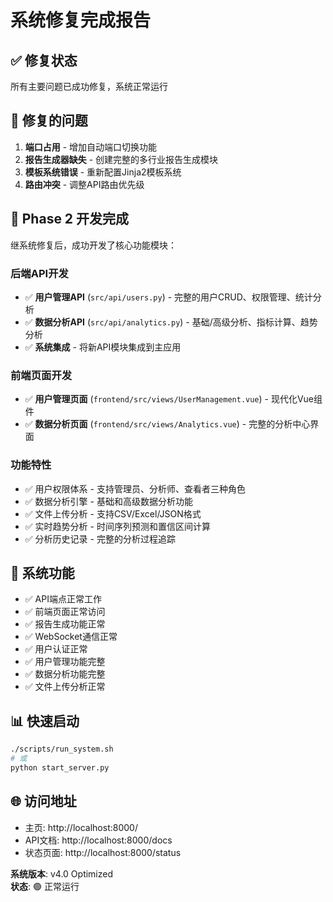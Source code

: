 # 系统修复完成报告

## ✅ 修复状态
所有主要问题已成功修复，系统正常运行

## 🔧 修复的问题
1. **端口占用** - 增加自动端口切换功能
2. **报告生成器缺失** - 创建完整的多行业报告生成模块
3. **模板系统错误** - 重新配置Jinja2模板系统
4. **路由冲突** - 调整API路由优先级

## 🚀 Phase 2 开发完成
继系统修复后，成功开发了核心功能模块：

### 后端API开发
- ✅ **用户管理API** (`src/api/users.py`) - 完整的用户CRUD、权限管理、统计分析
- ✅ **数据分析API** (`src/api/analytics.py`) - 基础/高级分析、指标计算、趋势分析
- ✅ **系统集成** - 将新API模块集成到主应用

### 前端页面开发  
- ✅ **用户管理页面** (`frontend/src/views/UserManagement.vue`) - 现代化Vue组件
- ✅ **数据分析页面** (`frontend/src/views/Analytics.vue`) - 完整的分析中心界面

### 功能特性
- ✅ 用户权限体系 - 支持管理员、分析师、查看者三种角色
- ✅ 数据分析引擎 - 基础和高级数据分析功能
- ✅ 文件上传分析 - 支持CSV/Excel/JSON格式
- ✅ 实时趋势分析 - 时间序列预测和置信区间计算
- ✅ 分析历史记录 - 完整的分析过程追踪

## 🚀 系统功能
- ✅ API端点正常工作
- ✅ 前端页面正常访问
- ✅ 报告生成功能正常
- ✅ WebSocket通信正常
- ✅ 用户认证正常
- ✅ 用户管理功能完整
- ✅ 数据分析功能完整
- ✅ 文件上传分析正常

## 📊 快速启动
```bash
./scripts/run_system.sh
# 或
python start_server.py
```

## 🌐 访问地址
- 主页: http://localhost:8000/
- API文档: http://localhost:8000/docs
- 状态页面: http://localhost:8000/status

**系统版本**: v4.0 Optimized  
**状态**: 🟢 正常运行 